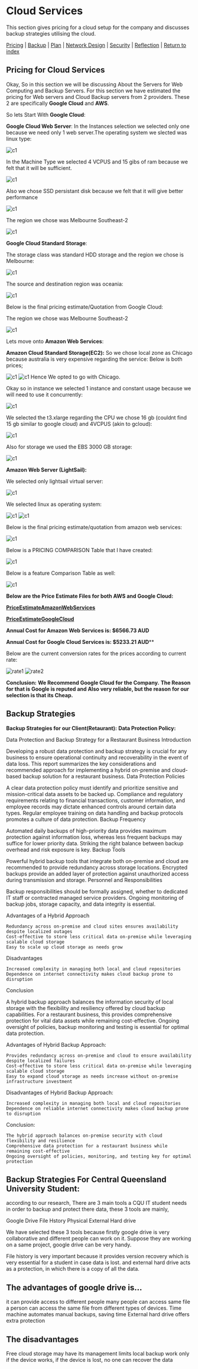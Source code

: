 # Cloud Services

This section gives pricing for a cloud setup for the company and discusses backup strategies utilising the cloud.

[Pricing](#pricing-for-cloud-services) | [Backup](#backup-strategies) | [Plan](./plan.md) | [Network Design](./network.md) | [Security](./security.md) | [Reflection](./reflection.md) | [Return to index](./README.md)


## Pricing for Cloud Services

Okay, So in this section we will be discussing About the Servers for Web Computing and Backup Servers.
For this section we have estimated the pricing for Web servers and Cloud Backup servers from 2 providers.
These 2 are specifically **Google Cloud** and **AWS**.

So lets Start With **Google Cloud**:

**Google Cloud Web Server**:
In the Instances selection we selected only one because we need only 1 web server.The operating system we slected was linux type:

![c1](./images/c1.png)

In the Machine Type we selected 4 VCPUS and 15 gibs of ram because we felt that it will be sufficient.

![c1](./images/c2.png)

Also we chose SSD persistant disk because we felt that it will give better performance

![c1](./images/c3.png)

The region we chose was Melbourne Southeast-2

![c1](./images/c4.png)

**Google Cloud Standard Storage**:

The storage class was standard HDD storage and the region we chose is Melbourne:

![c1](./images/c5.png)

The source and destination region was oceania:

![c1](./images/c6.png)

Below is the final pricing estimate/Quotation from Google Cloud:

The region we chose was Melbourne Southeast-2

![c1](./images/screenshot(398).png)

Lets move onto **Amazon Web Services**:

**Amazon Cloud Standard Storage(EC2):**
So we chose local zone as Chicago because australia is very expensive regarding the service:
Below is both prices;

![c1](./images/d1.png)
![c1](./images/X1.png)
Hence We opted to go with Chicago.

Okay so in instance we selected 1 instance and constant usage because we will need to use it concurrently:

![c1](./images/c4.png)

We selected the t3.xlarge regarding the CPU we chose 16 gb (couldnt find 15 gb similar to google cloud) and 4VCPUS (akin to gcloud):

![c1](./images/d3.png)

Also for storage we used the EBS 3000 GB storage:

![c1](./images/d0.png)

**Amazon Web Server (LightSail):**

We selected only lightsail virtual server:

![c1](./images/d4.png)

We selected linux as operating system:

![c1](./images/d5.png)
![c1](./images/d6.png)

Below is the final pricing estimate/quotation from amazon web services:

![c1](./images/d7.png)

Below is a PRICING COMPARISON Table that I have created:

![c1](./images/comtab.png)

Below is a feature Comparison Table as well:

![c1](./images/feacom.png)

**Below are the Price Estimate Files for both AWS and Google Cloud:**


[**PriceEstimateAmazonWebServices**](./images/AWSEstimateRestuarant.csv)

[**PriceEstimateGoogleCloud**](./images/GoogleEstimate.csv)

**Annual Cost for Amazon Web Services is: $6566.73 AUD**

**Annual Cost for Google Cloud Services is: $5233.21 AUD****

Below are the current conversion rates for the prices according to current rate:

![rate1](./images/rate1.png)
![rate2](./images/rate2.png)

**Conclusion:**
**We Recommend Google Cloud for the Company.**
**The Reason for that is Google is reputed and Also very reliable, but the reason for our selection is that its Cheap.**

## Backup Strategies

**Backup Strategies for our Client(Retaurant):**
**Data Protection Policy:**

Data Protection and Backup Strategy for a Restaurant Business
Introduction

Developing a robust data protection and backup strategy is crucial for any business to ensure operational continuity and recoverability in the event of data loss. This report summarizes the key considerations and recommended approach for implementing a hybrid on-premise and cloud-based backup solution for a restaurant business.
Data Protection Policies

A clear data protection policy must identify and prioritize sensitive and mission-critical data assets to be backed up. Compliance and regulatory requirements relating to financial transactions, customer information, and employee records may dictate enhanced controls around certain data types. Regular employee training on data handling and backup protocols promotes a culture of data protection.
Backup Frequency

Automated daily backups of high-priority data provides maximum protection against information loss, whereas less frequent backups may suffice for lower priority data. Striking the right balance between backup overhead and risk exposure is key.
Backup Tools

Powerful hybrid backup tools that integrate both on-premise and cloud are recommended to provide redundancy across storage locations. Encrypted backups provide an added layer of protection against unauthorized access during transmission and storage.
Personnel and Responsibilities

Backup responsibilities should be formally assigned, whether to dedicated IT staff or contracted managed service providers. Ongoing monitoring of backup jobs, storage capacity, and data integrity is essential.

Advantages of a Hybrid Approach

    Redundancy across on-premise and cloud sites ensures availability despite localized outages
    Cost-effective to store less critical data on-premise while leveraging scalable cloud storage
    Easy to scale up cloud storage as needs grow

Disadvantages

    Increased complexity in managing both local and cloud repositories
    Dependence on internet connectivity makes cloud backup prone to disruption

Conclusion

A hybrid backup approach balances the information security of local storage with the flexibility and resiliency offered by cloud backup capabilities. For a restaurant business, this provides comprehensive protection for vital data assets while remaining cost-effective. Ongoing oversight of policies, backup monitoring and testing is essential for optimal data protection.

Advantages of Hybrid Backup Approach:

    Provides redundancy across on-premise and cloud to ensure availability despite localized failures
    Cost-effective to store less critical data on-premise while leveraging scalable cloud storage
    Easy to expand cloud storage as needs increase without on-premise infrastructure investment

Disadvantages of Hybrid Backup Approach:

    Increased complexity in managing both local and cloud repositories
    Dependence on reliable internet connectivity makes cloud backup prone to disruption

Conclusion:

    The hybrid approach balances on-premise security with cloud flexibility and resilience
    Comprehensive data protection for a restaurant business while remaining cost-effective
    Ongoing oversight of policies, monitoring, and testing key for optimal protection



## Backup Strategies For Central Queensland University Student:

according to our research, There are 3 main tools a CQU IT student needs in order to backup and protect there data,
these 3 tools are mainly,

Google Drive
File Hstory
Physical External Hard drive

We have selected these 3 tools because firstly google drive is very collaborative and different people can work on it. Suppose they are working on a same project, google drive can be very handy.

File history is very important because it provides version recovery which is very essential for a student in case data is lost. and external hard drive acts as a protection, in which there is a copy of all the data.

## The advantages of google drive is...
it can provide access to different people
many people can access same file
a person can access the same file from different types of devices.
Time machine automates manual backups, saving time
External hard drive offers extra protection

## The disadvantages
Free cloud storage may have its management limits 
local backup work only if the device works, if the device is lost, no one can recover the data











